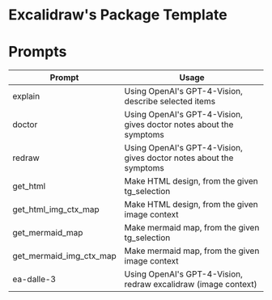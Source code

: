 # Excalidraw's Package Template

# Prompts 
| Prompt                 | Usage                                               |
| ----------------       | --------------------------------------------------- |
| explain                | Using OpenAI's GPT-4-Vision, describe selected items|
| doctor                 | Using OpenAI's GPT-4-Vision, gives doctor notes about the symptoms|
| redraw                 | Using OpenAI's GPT-4-Vision, gives doctor notes about the symptoms|
| get_html               | Make HTML design, from the given tg_selection|
| get_html_img_ctx_map   | Make HTML design, from the given image context|
| get_mermaid_map        | Make mermaid map, from the given tg_selection|
| get_mermaid_img_ctx_map| Make mermaid map, from the given image context|
| ea-dalle-3             | Using OpenAI's GPT-4-Vision, redraw excalidraw (image context)|
